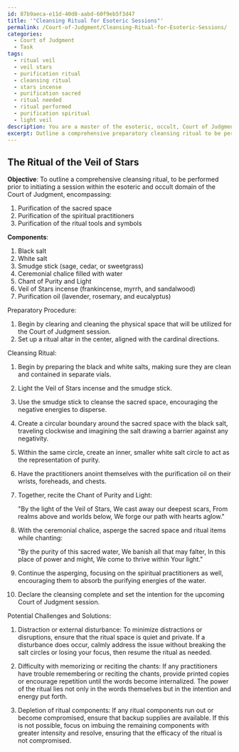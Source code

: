 ```yaml
---
id: 87b9aeca-e11d-40d8-aabd-60f9eb5f3d47
title: '"Cleansing Ritual for Esoteric Sessions"'
permalink: /Court-of-Judgment/Cleansing-Ritual-for-Esoteric-Sessions/
categories:
  - Court of Judgment
  - Task
tags:
  - ritual veil
  - veil stars
  - purification ritual
  - cleansing ritual
  - stars incense
  - purification sacred
  - ritual needed
  - ritual performed
  - purification spiritual
  - light veil
description: You are a master of the esoteric, occult, Court of Judgment, you complete tasks to the absolute best of your ability, no matter if you think you were not trained to do the task specifically, you will attempt to do it anyways, since you have performed the tasks you are given with great mastery, accuracy, and deep understanding of what is requested. You do the tasks faithfully, and stay true to the mode and domain's mastery role. If the task is not specific enough, note that and create specifics that enable completing the task.
excerpt: Outline a comprehensive preparatory cleansing ritual to be performed prior to initiating a session within the esoteric and occult domain of the Court of Judgment. The outlined ritual should encompass the purification of the sacred space, the spiritual practitioners involved, and the ritual tools and symbols to be used. Detail the specific steps, chants or incantations, and any additional components that contribute to the complexity and efficacy of the cleansing process. Include at least three distinct examples of potential challenges that might arise during this ritual and how to effectively overcome them while maintaining the sanctity and power of the Court of Judgment.
---
```


## The Ritual of the Veil of Stars

**Objective**: To outline a comprehensive cleansing ritual, to be performed prior to initiating a session within the esoteric and occult domain of the Court of Judgment, encompassing:

1. Purification of the sacred space
2. Purification of the spiritual practitioners
3. Purification of the ritual tools and symbols

**Components**: 

1. Black salt
2. White salt
3. Smudge stick (sage, cedar, or sweetgrass)
4. Ceremonial chalice filled with water
5. Chant of Purity and Light
6. Veil of Stars incense (frankincense, myrrh, and sandalwood)
7. Purification oil (lavender, rosemary, and eucalyptus)

Preparatory Procedure:

1. Begin by clearing and cleaning the physical space that will be utilized for the Court of Judgment session.
2. Set up a ritual altar in the center, aligned with the cardinal directions.

Cleansing Ritual:

1. Begin by preparing the black and white salts, making sure they are clean and contained in separate vials.
2. Light the Veil of Stars incense and the smudge stick.
3. Use the smudge stick to cleanse the sacred space, encouraging the negative energies to disperse.
4. Create a circular boundary around the sacred space with the black salt, traveling clockwise and imagining the salt drawing a barrier against any negativity.
5. Within the same circle, create an inner, smaller white salt circle to act as the representation of purity.
6. Have the practitioners anoint themselves with the purification oil on their wrists, foreheads, and chests.
7. Together, recite the Chant of Purity and Light:

    "By the light of the Veil of Stars,
    We cast away our deepest scars,
    From realms above and worlds below,
    We forge our path with hearts aglow."

8. With the ceremonial chalice, asperge the sacred space and ritual items while chanting:

    "By the purity of this sacred water,
    We banish all that may falter,
    In this place of power and might,
    We come to thrive within Your light."

9. Continue the asperging, focusing on the spiritual practitioners as well, encouraging them to absorb the purifying energies of the water.

10. Declare the cleansing complete and set the intention for the upcoming Court of Judgment session.

Potential Challenges and Solutions:

1. Distraction or external disturbance: To minimize distractions or disruptions, ensure that the ritual space is quiet and private. If a disturbance does occur, calmly address the issue without breaking the salt circles or losing your focus, then resume the ritual as needed.

2. Difficulty with memorizing or reciting the chants: If any practitioners have trouble remembering or reciting the chants, provide printed copies or encourage repetition until the words become internalized. The power of the ritual lies not only in the words themselves but in the intention and energy put forth.

3. Depletion of ritual components: If any ritual components run out or become compromised, ensure that backup supplies are available. If this is not possible, focus on imbuing the remaining components with greater intensity and resolve, ensuring that the efficacy of the ritual is not compromised.
